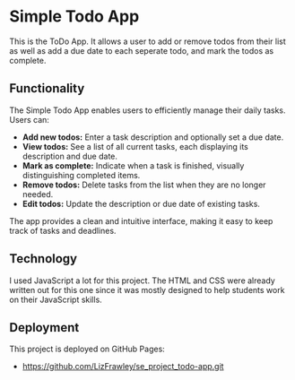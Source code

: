 # Simple Todo App

This is the ToDo App. It allows a user to add or remove todos from their list as well as add a due date to each seperate todo, and mark the todos as complete.

## Functionality
The Simple Todo App enables users to efficiently manage their daily tasks. Users can:

- **Add new todos:** Enter a task description and optionally set a due date.
- **View todos:** See a list of all current tasks, each displaying its description and due date.
- **Mark as complete:** Indicate when a task is finished, visually distinguishing completed items.
- **Remove todos:** Delete tasks from the list when they are no longer needed.
- **Edit todos:** Update the description or due date of existing tasks.

The app provides a clean and intuitive interface, making it easy to keep track of tasks and deadlines.

## Technology

I used JavaScript a lot for this project. The HTML and CSS were already written out for this one since it was mostly designed to help students work on their JavaScript skills.

## Deployment

This project is deployed on GitHub Pages:

- https://github.com/LizFrawley/se_project_todo-app.git
